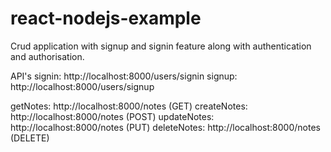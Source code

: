 # react-nodejs-example
Crud application with signup and signin feature along with authentication and authorisation.

API's
signin: http://localhost:8000/users/signin
signup: http://localhost:8000/users/signup

getNotes: http://localhost:8000/notes (GET)
createNotes: http://localhost:8000/notes (POST)
updateNotes: http://localhost:8000/notes (PUT)
deleteNotes: http://localhost:8000/notes (DELETE)
